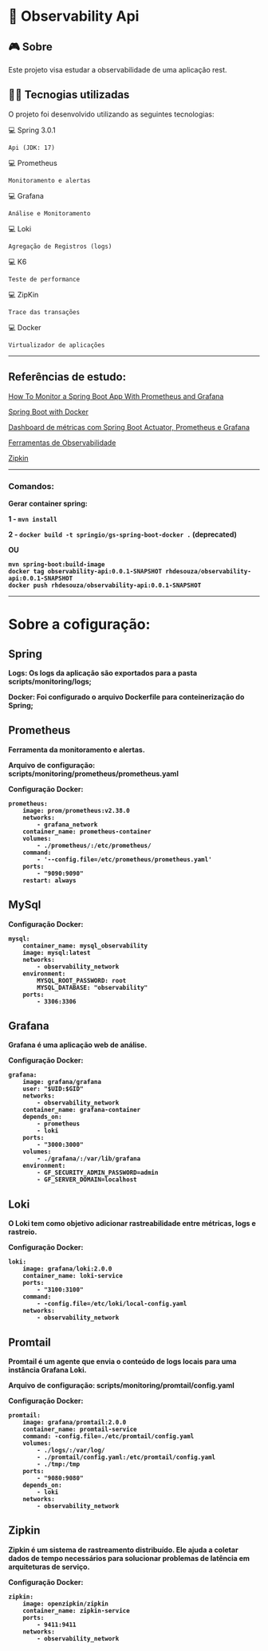 # 👀 Observability Api

## 🎮️ Sobre
Este projeto visa estudar a observabilidade de uma aplicação rest.

## 👨‍💻️ Tecnogias utilizadas
O projeto foi desenvolvido utilizando as seguintes tecnologias:

💻️ Spring 3.0.1

    Api (JDK: 17)

💻️ Prometheus

    Monitoramento e alertas

💻️ Grafana

    Análise e Monitoramento

💻️ Loki 

    Agregação de Registros (logs)

💻️ K6
    
    Teste de performance

💻️ ZipKin

    Trace das transações

💻️ Docker
    
    Virtualizador de aplicações

---------------------------------

## Referências de estudo:

[How To Monitor a Spring Boot App With Prometheus and Grafana](https://betterprogramming.pub/how-to-monitor-a-spring-boot-app-with-prometheus-and-grafana-22e2338f97fc)

[Spring Boot with Docker](https://spring.io/guides/gs/spring-boot-docker/)

[Dashboard de métricas com Spring Boot Actuator, Prometheus e Grafana](https://www.youtube.com/watch?v=K_EI1SxVQ5Q)

[Ferramentas de Observabilidade](https://github.com/liliannss/observabilidade)

[Zipkin](https://springbootlearning.medium.com/using-micrometer-to-trace-your-spring-boot-app-1fe6ff9982ae)

----------------------------------
### Comandos:

<b>Gerar container spring:<b> 

1 - ``mvn install ``

2 - ``docker build -t springio/gs-spring-boot-docker .`` (deprecated)

OU

    mvn spring-boot:build-image
    docker tag observability-api:0.0.1-SNAPSHOT rhdesouza/observability-api:0.0.1-SNAPSHOT
    docker push rhdesouza/observability-api:0.0.1-SNAPSHOT

----------------------------------

# Sobre a cofiguração:

## Spring
Logs: Os logs da aplicação são exportados para a pasta scripts/monitoring/logs;

Docker: Foi configurado o arquivo Dockerfile para conteinerização do Spring;
 
## Prometheus
Ferramenta da monitoramento e alertas.

Arquivo de configuração: scripts/monitoring/prometheus/prometheus.yaml

<strong>Configuração Docker:</strong> 

    prometheus:
        image: prom/prometheus:v2.38.0
        networks:
            - grafana_network
        container_name: prometheus-container
        volumes:
            - ./prometheus/:/etc/prometheus/
        command:
            - '--config.file=/etc/prometheus/prometheus.yaml'
        ports:
            - "9090:9090"
        restart: always


## MySql

<strong>Configuração Docker:</strong>

    mysql:
        container_name: mysql_observability
        image: mysql:latest
        networks:
            - observability_network
        environment:
            MYSQL_ROOT_PASSWORD: root
            MYSQL_DATABASE: "observability"
        ports:
            - 3306:3306

## Grafana
Grafana é uma aplicação web de análise.

<strong>Configuração Docker:</strong>

    grafana:
        image: grafana/grafana
        user: "$UID:$GID"
        networks:
            - observability_network
        container_name: grafana-container
        depends_on:
            - prometheus
            - loki
        ports:
            - "3000:3000"
        volumes:
            - ./grafana/:/var/lib/grafana
        environment:
            - GF_SECURITY_ADMIN_PASSWORD=admin
            - GF_SERVER_DOMAIN=localhost

## Loki
O Loki tem como objetivo adicionar rastreabilidade entre métricas, logs e rastreio.

<strong>Configuração Docker:</strong>

    loki:
        image: grafana/loki:2.0.0
        container_name: loki-service
        ports:
            - "3100:3100"
        command:
            - -config.file=/etc/loki/local-config.yaml
        networks:
            - observability_network

## Promtail
Promtail é um agente que envia o conteúdo de logs locais para uma instância Grafana Loki.

Arquivo de configuração: scripts/monitoring/promtail/config.yaml

<strong>Configuração Docker:</strong>

    promtail:
        image: grafana/promtail:2.0.0
        container_name: promtail-service
        command: -config.file=./etc/promtail/config.yaml
        volumes:
            - ./logs/:/var/log/
            - ./promtail/config.yaml:/etc/promtail/config.yaml
            - ./tmp:/tmp
        ports:
            - "9080:9080"
        depends_on:
            - loki
        networks:
            - observability_network

## Zipkin
Zipkin é um sistema de rastreamento distribuído. Ele ajuda a coletar dados de tempo necessários para solucionar problemas de latência em arquiteturas de serviço.

<strong>Configuração Docker:</strong>

    zipkin:
        image: openzipkin/zipkin
        container_name: zipkin-service
        ports:
            - 9411:9411
        networks:
            - observability_network